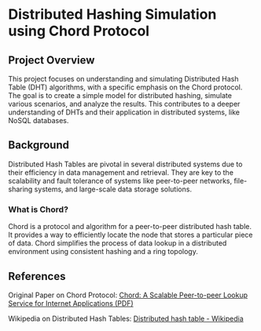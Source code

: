 # Distributed Hashing Simulation using Chord Protocol

## Project Overview
This project focuses on understanding and simulating Distributed Hash Table (DHT) algorithms, with a specific emphasis on the Chord protocol. The goal is to create a simple model for distributed hashing, simulate various scenarios, and analyze the results. This contributes to a deeper understanding of DHTs and their application in distributed systems, like NoSQL databases.

## Background
Distributed Hash Tables are pivotal in several distributed systems due to their efficiency in data management and retrieval. They are key to the scalability and fault tolerance of systems like peer-to-peer networks, file-sharing systems, and large-scale data storage solutions.

### What is Chord?
Chord is a protocol and algorithm for a peer-to-peer distributed hash table. It provides a way to efficiently locate the node that stores a particular piece of data. Chord simplifies the process of data lookup in a distributed environment using consistent hashing and a ring topology.

## References

Original Paper on Chord Protocol: [Chord: A Scalable Peer-to-peer Lookup Service for Internet Applications (PDF)](https://pdos.csail.mit.edu/papers/ton:chord/paper-ton.pdf)

Wikipedia on Distributed Hash Tables: [Distributed hash table - Wikipedia](https://en.wikipedia.org/wiki/Distributed_hash_table)
